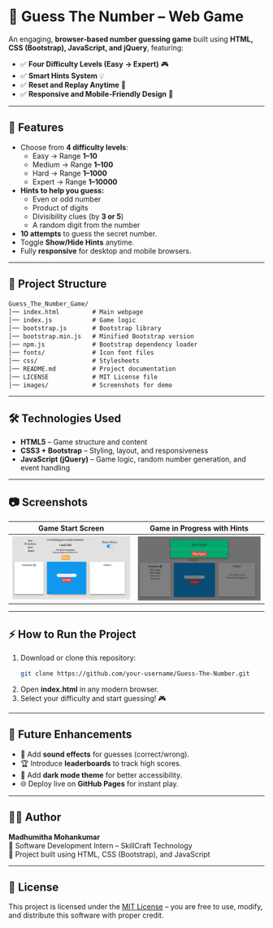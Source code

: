 # 🎯 Guess The Number – Web Game

An engaging, **browser-based number guessing game** built using **HTML, CSS (Bootstrap), JavaScript, and jQuery**, featuring:

- ✅ **Four Difficulty Levels (Easy → Expert)** 🎮  
- ✅ **Smart Hints System** 💡  
- ✅ **Reset and Replay Anytime** 🔄  
- ✅ **Responsive and Mobile-Friendly Design** 📱  

---

## 🚀 Features

- Choose from **4 difficulty levels**:
  - Easy → Range **1–10**  
  - Medium → Range **1–100**  
  - Hard → Range **1–1000**  
  - Expert → Range **1–10000**
- **Hints to help you guess:**
  - Even or odd number  
  - Product of digits  
  - Divisibility clues (by **3 or 5**)  
  - A random digit from the number  
- **10 attempts** to guess the secret number.  
- Toggle **Show/Hide Hints** anytime.  
- Fully **responsive** for desktop and mobile browsers.  

---

## 📂 Project Structure

```
Guess_The_Number_Game/
│── index.html         # Main webpage
│── index.js           # Game logic
│── bootstrap.js       # Bootstrap library
│── bootstrap.min.js   # Minified Bootstrap version
│── npm.js             # Bootstrap dependency loader
│── fonts/             # Icon font files
│── css/               # Stylesheets
│── README.md          # Project documentation
│── LICENSE            # MIT License file
│── images/            # Screenshots for demo
```

---

## 🛠️ Technologies Used

- **HTML5** – Game structure and content  
- **CSS3 + Bootstrap** – Styling, layout, and responsiveness  
- **JavaScript (jQuery)** – Game logic, random number generation, and event handling  

---

## 📷 Screenshots

| Game Start Screen                         | Game in Progress with Hints                  |
|--------------------------------------------|-----------------------------------------------|
| ![Game Start](images/screenshot1.png)      | ![Game Hints](images/screenshot2.png)        |

---

## ⚡ How to Run the Project

1. Download or clone this repository:
   ```bash
   git clone https://github.com/your-username/Guess-The-Number.git
   ```
2. Open **index.html** in any modern browser.  
3. Select your difficulty and start guessing! 🎮

---

## 🌟 Future Enhancements

- 🎵 Add **sound effects** for guesses (correct/wrong).  
- 🏆 Introduce **leaderboards** to track high scores.  
- 🌙 Add **dark mode theme** for better accessibility.  
- 🌐 Deploy live on **GitHub Pages** for instant play.  

---

## 👩‍💻 Author

**Madhumitha Mohankumar**  
💼 Software Development Intern – SkillCraft Technology  
📌 Project built using HTML, CSS (Bootstrap), and JavaScript  

---

## 📜 License

This project is licensed under the [MIT License](LICENSE) – you are free to use, modify, and distribute this software with proper credit.

